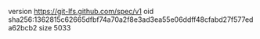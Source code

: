 version https://git-lfs.github.com/spec/v1
oid sha256:1362815c62665dfbf74a70a2f8e3ad3ea55e06ddff48cfabd27f577eda62bcb2
size 5033
